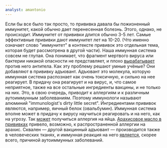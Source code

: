 ```yaml
---
analyst: amantonio
---
```


Если бы все было так просто, то прививка давала бы пожизненный иммунитет, какой обычно дает перенесенная болезнь. Этого, однако, не происходит. Иммунитет от прививки длится обычно 3-5 лет. Самые эффективные прививки дают иммунитет лет на 10-20. (Что именно означает слово "иммунитет" в контексте прививок это отдельная тема, которая будет рассмотрена в другой части).
Наша иммунная система совсем не глупая. Она понимает, что фрагмент мертвого вируса или бактерии никакой опасности не представляет, и плохо [вырабатывает](https://www.ncbi.nlm.nih.gov/pmc/articles/PMC3117407/) против него антитела.
Как эту проблему решают умные учёные? Они добавляют в прививку адъювант. Адъювант это молекула, которую иммунная система распознает как очень токсичную, и сильно на нее реагирует. В придачу она реагирует и на вирус, и, что самое неприятное, также на все остальные ингредиенты вакцины, и не только на них. Это, в свою очередь, приводит к аллергиям и к различным аутоиммунным заболеваниям. Поэтому иммунологи называют алюминий "immunologist's dirty little secret".
Ингредиентами прививок являются, например, яичный белок (овальбумин). Иммунная система вполне может в придачу к вирусу научиться реагировать и на него, как на угрозу. Так [может](https://www.ncbi.nlm.nih.gov/pubmed/14910853) получиться аллергия на яйца.
[Арахисовое масло в прививках](http://www.nytimes.com/1964/09/19/peanut-oil-used-in-a-new-vaccine.html) привело, возможно, к распространенной аллергии на арахис.
Сквален — другой вакцинный адъювант — производится также в человеческих тканях, и иммунная реакция на него [является](https://www.ncbi.nlm.nih.gov/pubmed/12127050), скорее всего, причиной аутоиммунных заболеваний.
